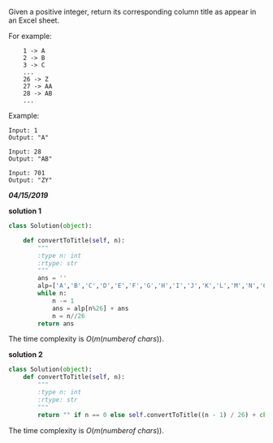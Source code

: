 Given a positive integer, return its corresponding column title as appear in an Excel sheet.

For example:

```
    1 -> A
    2 -> B
    3 -> C
    ...
    26 -> Z
    27 -> AA
    28 -> AB 
    ...
```



Example:

```
Input: 1
Output: "A"
```

```
Input: 28
Output: "AB"
```

```
Input: 701
Output: "ZY"
```



***04/15/2019***

**solution 1**

```python
class Solution(object):

    def convertToTitle(self, n):
        """
        :type n: int
        :rtype: str
        """
        ans = ''
        alp=['A','B','C','D','E','F','G','H','I','J','K','L','M','N','O','P','Q','R','S','T','U','V','W','X','Y','Z']
        while n:
            n -= 1
            ans = alp[n%26] + ans
            n = n//26
        return ans
```

The time complexity is $O(m(number​$ $of​$  $chars))​$.

**solution 2**

```python
class Solution(object):
    def convertToTitle(self, n):
        """
        :type n: int
        :rtype: str
        """
        return "" if n == 0 else self.convertToTitle((n - 1) / 26) + chr((n - 1) % 26 + ord('A'))
```

The time complexity is $O(m(number​$ $of​$ $chars))​$.